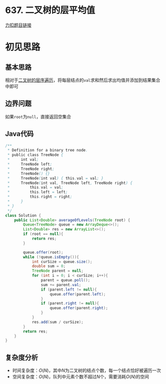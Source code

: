 # 637. 二叉树的层平均值

[力扣题目链接](https://leetcode-cn.com/problems/average-of-levels-in-binary-tree/)


# 初见思路

## 基本思路

相对于<a href="./0102. 二叉树的层序遍历.md">二叉树的层序遍历</a>，将每层结点的`val`求和然后求出均值并添加到结果集合中即可

## 边界问题

如果`root`为`null`，直接返回空集合

## Java代码
```java
/**
 * Definition for a binary tree node.
 * public class TreeNode {
 *     int val;
 *     TreeNode left;
 *     TreeNode right;
 *     TreeNode() {}
 *     TreeNode(int val) { this.val = val; }
 *     TreeNode(int val, TreeNode left, TreeNode right) {
 *         this.val = val;
 *         this.left = left;
 *         this.right = right;
 *     }
 * }
 */
class Solution {
    public List<Double> averageOfLevels(TreeNode root) {
        Queue<TreeNode> queue = new ArrayDeque<>();
        List<Double> res = new ArrayList<>();
        if (root == null){
            return res;
        }

        queue.offer(root);
        while (!queue.isEmpty()){
            int curSize = queue.size();
            double sum = 0;
            TreeNode parent = null;
            for (int i = 0; i < curSize; i++){
                parent = queue.poll();
                sum += parent.val;
                if (parent.left != null){
                    queue.offer(parent.left);
                }
                if (parent.right != null){
                    queue.offer(parent.right);
                }
            }
            res.add(sum / curSize);
        }
        return res;
    }
}
```

## 复杂度分析
- 时间复杂度：$O(N)$，其中$N$为二叉树的结点个数，每一个结点恰好被遍历一次
- 空间复杂度：$O(N)$，队列中元素个数不超过$N$个，需要消耗$O(N)$的空间